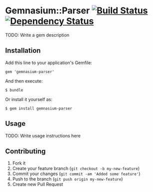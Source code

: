 # Gemnasium::Parser [![Build Status](https://secure.travis-ci.org/laserlemon/gemnasium-parser.png)](http://travis-ci.org/laserlemon/gemnasium-parser) [![Dependency Status](https://gemnasium.com/laserlemon/gemnasium-parser.png)](https://gemnasium.com/laserlemon/gemnasium-parser)

TODO: Write a gem description

## Installation

Add this line to your application's Gemfile:

    gem 'gemnasium-parser'

And then execute:

    $ bundle

Or install it yourself as:

    $ gem install gemnasium-parser

## Usage

TODO: Write usage instructions here

## Contributing

1. Fork it
2. Create your feature branch (`git checkout -b my-new-feature`)
3. Commit your changes (`git commit -am 'Added some feature'`)
4. Push to the branch (`git push origin my-new-feature`)
5. Create new Pull Request
